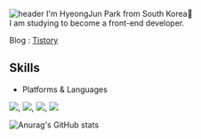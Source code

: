 ![header](https://capsule-render.vercel.app/api?type=waving&color=gradient&height=300&section=header&text=HyeongJun%20030&fontSize=90)
I'm HyeongJun Park from South Korea👋   
I am studying to become a front-end developer.

Blog : [Tistory](https://hyeongjun030-fe-developer.tistory.com)   

## Skills   
- Platforms & Languages   

<img src="https://img.shields.io/badge/HTML5-E34F26?style=flat-square&logo=HTML5&logoColor=white"/>, <img src="https://img.shields.io/badge/CSS3-1572B6?style=flat-square&logo=CSS3&logoColor=white"/>, <img src="https://img.shields.io/badge/JavaScript-F7DF1E?style=flat-square&logo=JavaScript&logoColor=white"/>, <img src="https://img.shields.io/badge/Visual Studio Code-007ACC?style=flat-square&logo=Visual Studio Code&logoColor=white"/>   

![Anurag's GitHub stats](https://github-readme-stats.vercel.app/api?username=HyeongJun030&show_icons=true&theme=aura)
